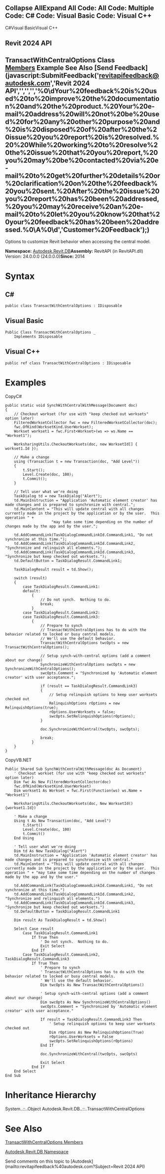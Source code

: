 ﻿

Collapse AllExpand All Code: All Code: Multiple Code: C# Code: Visual Basic Code: Visual C++   
---  
  
C#Visual BasicVisual C++

Revit 2024 API  
---  
TransactWithCentralOptions Class  
[Members](a382b180-be52-6fa7-dfe1-b478ccc6ed5f.md) Example See Also [Send Feedback](javascript:SubmitFeedback\('revitapifeedback@autodesk.com','Revit 2024 API','','','','%0\\dYour%20feedback%20is%20used%20to%20improve%20the%20documentation%20and%20the%20product.%20Your%20e-mail%20address%20will%20not%20be%20used%20for%20any%20other%20purpose%20and%20is%20disposed%20of%20after%20the%20issue%20you%20report%20is%20resolved.%20%20While%20working%20to%20resolve%20the%20issue%20that%20you%20report,%20you%20may%20be%20contacted%20via%20e-mail%20to%20get%20further%20details%20or%20clarification%20on%20the%20feedback%20you%20sent.%20After%20the%20issue%20you%20report%20has%20been%20addressed,%20you%20may%20receive%20an%20e-mail%20to%20let%20you%20know%20that%20your%20feedback%20has%20been%20addressed.%0\\A%0\\d','Customer%20Feedback'\);)  
---  
  
Options to customize Revit behavior when accessing the central model. 

**Namespace:** [Autodesk.Revit.DB](87546ba7-461b-c646-cbb1-2cb8f5bff8b2.md)**Assembly:** RevitAPI (in RevitAPI.dll) Version: 24.0.0.0 (24.0.0.0)**Since:** 2014 

# Syntax

C#  
---  
      
    
    public class TransactWithCentralOptions : IDisposable  
  
Visual Basic  
---  
      
    
    Public Class TransactWithCentralOptions _
    	Implements IDisposable  
  
Visual C++  
---  
      
    
    public ref class TransactWithCentralOptions : IDisposable  
  
# Examples

CopyC#
    
    
    public static void SynchWithCentralWithMessage(Document doc)
    {
        // Checkout workset (for use with "keep checked out worksets" option later)
        FilteredWorksetCollector fwc = new FilteredWorksetCollector(doc);
        fwc.OfKind(WorksetKind.UserWorkset);
        Workset workset1 = fwc.First<Workset>(ws => ws.Name == "Workset1");
    
        WorksharingUtils.CheckoutWorksets(doc, new WorksetId[] { workset1.Id });
    
        // Make a change
        using (Transaction t = new Transaction(doc, "Add Level"))
        {
            t.Start();
            Level.Create(doc, 100);
            t.Commit();
        }
    
        // Tell user what we're doing
        TaskDialog td = new TaskDialog("Alert");
        td.MainInstruction = "Application 'Automatic element creator' has made changes and is prepared to synchronize with central.";
        td.MainContent = "This will update central with all changes currently made in the project by the application or by the user.  This operation " +
                         "may take some time depending on the number of changes made by the app and by the user.";
    
        td.AddCommandLink(TaskDialogCommandLinkId.CommandLink1, "Do not synchronize at this time.");
        td.AddCommandLink(TaskDialogCommandLinkId.CommandLink2, "Synchronize and relinquish all elements.");
        td.AddCommandLink(TaskDialogCommandLinkId.CommandLink3, "Synchronize but keep checked out worksets.");
        td.DefaultButton = TaskDialogResult.CommandLink1;
    
        TaskDialogResult result = td.Show();
    
        switch (result)
        {
            case TaskDialogResult.CommandLink1:
            default:
                {
                    // Do not synch.  Nothing to do.
                    break;
                }
            case TaskDialogResult.CommandLink2:
            case TaskDialogResult.CommandLink3:
                {
                    // Prepare to synch
                    // TransactWithCentralOptions has to do with the behavior related to locked or busy central models.
                    // We'll use the default behavior.
                    TransactWithCentralOptions twcOpts = new TransactWithCentralOptions();
    
                    // Setup synch-with-central options (add a comment about our change)
                    SynchronizeWithCentralOptions swcOpts = new SynchronizeWithCentralOptions();
                    swcOpts.Comment = "Synchronized by 'Automatic element creator' with user acceptance.";
    
                    if (result == TaskDialogResult.CommandLink3)
                    {
                        // Setup relinquish options to keep user worksets checked out
                        RelinquishOptions rOptions = new RelinquishOptions(true);
                        rOptions.UserWorksets = false;
                        swcOpts.SetRelinquishOptions(rOptions);
                    }
    
                    doc.SynchronizeWithCentral(twcOpts, swcOpts);
    
                    break;
                }
        }
    }

CopyVB.NET
    
    
    Public Shared Sub SynchWithCentralWithMessage(doc As Document)
        ' Checkout workset (for use with "keep checked out worksets" option later)
        Dim fwc As New FilteredWorksetCollector(doc)
        fwc.OfKind(WorksetKind.UserWorkset)
        Dim workset1 As Workset = fwc.First(Function(ws) ws.Name = "Workset1")
    
        WorksharingUtils.CheckoutWorksets(doc, New WorksetId() {workset1.Id})
    
        ' Make a change
        Using t As New Transaction(doc, "Add Level")
            t.Start()
            Level.Create(doc, 100)
            t.Commit()
        End Using
    
        ' Tell user what we're doing
        Dim td As New TaskDialog("Alert")
        td.MainInstruction = "Application 'Automatic element creator' has made changes and is prepared to synchronize with central."
        td.MainContent = "This will update central with all changes currently made in the project by the application or by the user.  This operation " + "may take some time depending on the number of changes made by the app and by the user."
    
        td.AddCommandLink(TaskDialogCommandLinkId.CommandLink1, "Do not synchronize at this time.")
        td.AddCommandLink(TaskDialogCommandLinkId.CommandLink2, "Synchronize and relinquish all elements.")
        td.AddCommandLink(TaskDialogCommandLinkId.CommandLink3, "Synchronize but keep checked out worksets.")
        td.DefaultButton = TaskDialogResult.CommandLink1
    
        Dim result As TaskDialogResult = td.Show()
    
        Select Case result
            Case TaskDialogResult.CommandLink1
                If True Then
                    ' Do not synch.  Nothing to do.
                    Exit Select
                End If
            Case TaskDialogResult.CommandLink2, TaskDialogResult.CommandLink3
                If True Then
                    ' Prepare to synch
                    ' TransactWithCentralOptions has to do with the behavior related to locked or busy central models.
                    ' We'll use the default behavior.
                    Dim twcOpts As New TransactWithCentralOptions()
    
                    ' Setup synch-with-central options (add a comment about our change)
                    Dim swcOpts As New SynchronizeWithCentralOptions()
                    swcOpts.Comment = "Synchronized by 'Automatic element creator' with user acceptance."
    
                    If result = TaskDialogResult.CommandLink3 Then
                        ' Setup relinquish options to keep user worksets checked out
                        Dim rOptions As New RelinquishOptions(True)
                        rOptions.UserWorksets = False
                        swcOpts.SetRelinquishOptions(rOptions)
                    End If
    
                    doc.SynchronizeWithCentral(twcOpts, swcOpts)
    
                    Exit Select
                End If
        End Select
    End Sub

# Inheritance Hierarchy

System..::..Object Autodesk.Revit.DB..::..TransactWithCentralOptions

# See Also

[TransactWithCentralOptions Members](a382b180-be52-6fa7-dfe1-b478ccc6ed5f.md)

[Autodesk.Revit.DB Namespace](87546ba7-461b-c646-cbb1-2cb8f5bff8b2.md)

Send comments on this topic to [Autodesk](mailto:revitapifeedback%40autodesk.com?Subject=Revit 2024 API)